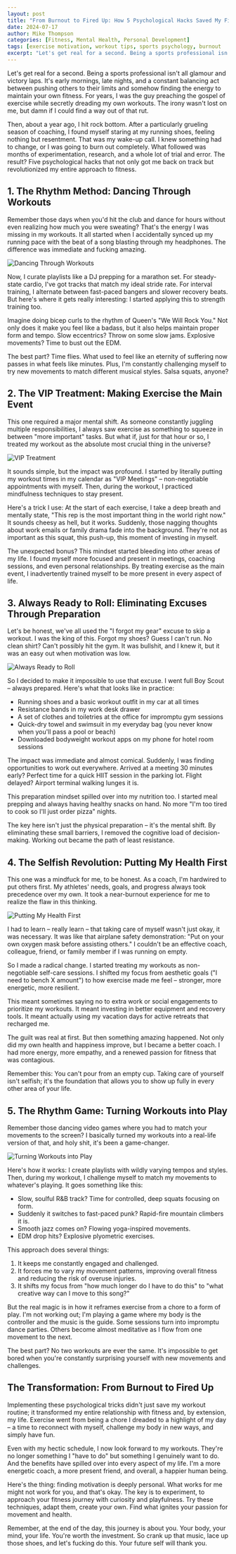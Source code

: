 ```yaml
---
layout: post
title: "From Burnout to Fired Up: How 5 Psychological Hacks Saved My Fitness Journey"
date: 2024-07-17
author: Mike Thompson
categories: [Fitness, Mental Health, Personal Development]
tags: [exercise motivation, workout tips, sports psychology, burnout    recovery]
excerpt: "Let's get real for a second. Being a sports professional isn't all glamour and victory laps. It's early mornings, late nights, and a constant balancing act between pushing others to their limits and somehow finding the energy to maintain your own fitness. "
---
```

Let's get real for a second. Being a sports professional isn't all glamour and victory laps. It's early mornings, late nights, and a constant balancing act between pushing others to their limits and somehow finding the energy to maintain your own fitness. For years, I was the guy preaching the gospel of exercise while secretly dreading my own workouts. The irony wasn't lost on me, but damn if I could find a way out of that rut.

Then, about a year ago, I hit rock bottom. After a particularly grueling season of coaching, I found myself staring at my running shoes, feeling nothing but resentment. That was my wake-up call. I knew something had to change, or I was going to burn out completely. What followed was months of experimentation, research, and a whole lot of trial and error. The result? Five psychological hacks that not only got me back on track but revolutionized my entire approach to fitness.

## 1. The Rhythm Method: Dancing Through Workouts

Remember those days when you'd hit the club and dance for hours without even realizing how much you were sweating? That's the energy I was missing in my workouts. It all started when I accidentally synced up my running pace with the beat of a song blasting through my headphones. The difference was immediate and fucking amazing.

![Dancing Through Workouts](/assets/img/workout-motivation/image1.jpg)

Now, I curate playlists like a DJ prepping for a marathon set. For steady-state cardio, I've got tracks that match my ideal stride rate. For interval training, I alternate between fast-paced bangers and slower recovery beats. But here's where it gets really interesting: I started applying this to strength training too.

Imagine doing bicep curls to the rhythm of Queen's "We Will Rock You." Not only does it make you feel like a badass, but it also helps maintain proper form and tempo. Slow eccentrics? Throw on some slow jams. Explosive movements? Time to bust out the EDM.

The best part? Time flies. What used to feel like an eternity of suffering now passes in what feels like minutes. Plus, I'm constantly challenging myself to try new movements to match different musical styles. Salsa squats, anyone?

## 2. The VIP Treatment: Making Exercise the Main Event

This one required a major mental shift. As someone constantly juggling multiple responsibilities, I always saw exercise as something to squeeze in between "more important" tasks. But what if, just for that hour or so, I treated my workout as the absolute most crucial thing in the universe?

![VIP Treatment](/assets/img/workout-motivation/image2.jpg)

It sounds simple, but the impact was profound. I started by literally putting my workout times in my calendar as "VIP Meetings" – non-negotiable appointments with myself. Then, during the workout, I practiced mindfulness techniques to stay present.

Here's a trick I use: At the start of each exercise, I take a deep breath and mentally state, "This rep is the most important thing in the world right now." It sounds cheesy as hell, but it works. Suddenly, those nagging thoughts about work emails or family drama fade into the background. They're not as important as this squat, this push-up, this moment of investing in myself.

The unexpected bonus? This mindset started bleeding into other areas of my life. I found myself more focused and present in meetings, coaching sessions, and even personal relationships. By treating exercise as the main event, I inadvertently trained myself to be more present in every aspect of life.

## 3. Always Ready to Roll: Eliminating Excuses Through Preparation

Let's be honest, we've all used the "I forgot my gear" excuse to skip a workout. I was the king of this. Forgot my shoes? Guess I can't run. No clean shirt? Can't possibly hit the gym. It was bullshit, and I knew it, but it was an easy out when motivation was low.

![Always Ready to Roll](/assets/img/workout-motivation/image3.jpg)

So I decided to make it impossible to use that excuse. I went full Boy Scout – always prepared. Here's what that looks like in practice:

- Running shoes and a basic workout outfit in my car at all times
- Resistance bands in my work desk drawer
- A set of clothes and toiletries at the office for impromptu gym sessions
- Quick-dry towel and swimsuit in my everyday bag (you never know when you'll pass a pool or beach)
- Downloaded bodyweight workout apps on my phone for hotel room sessions

The impact was immediate and almost comical. Suddenly, I was finding opportunities to work out everywhere. Arrived at a meeting 30 minutes early? Perfect time for a quick HIIT session in the parking lot. Flight delayed? Airport terminal walking lunges it is.

This preparation mindset spilled over into my nutrition too. I started meal prepping and always having healthy snacks on hand. No more "I'm too tired to cook so I'll just order pizza" nights.

The key here isn't just the physical preparation – it's the mental shift. By eliminating these small barriers, I removed the cognitive load of decision-making. Working out became the path of least resistance.

## 4. The Selfish Revolution: Putting My Health First

This one was a mindfuck for me, to be honest. As a coach, I'm hardwired to put others first. My athletes' needs, goals, and progress always took precedence over my own. It took a near-burnout experience for me to realize the flaw in this thinking.

![Putting My Health First](/assets/img/workout-motivation/image4.jpg)

I had to learn – really learn – that taking care of myself wasn't just okay, it was necessary. It was like that airplane safety demonstration: "Put on your own oxygen mask before assisting others." I couldn't be an effective coach, colleague, friend, or family member if I was running on empty.

So I made a radical change. I started treating my workouts as non-negotiable self-care sessions. I shifted my focus from aesthetic goals ("I need to bench X amount") to how exercise made me feel – stronger, more energetic, more resilient.

This meant sometimes saying no to extra work or social engagements to prioritize my workouts. It meant investing in better equipment and recovery tools. It meant actually using my vacation days for active retreats that recharged me.

The guilt was real at first. But then something amazing happened. Not only did my own health and happiness improve, but I became a better coach. I had more energy, more empathy, and a renewed passion for fitness that was contagious.

Remember this: You can't pour from an empty cup. Taking care of yourself isn't selfish; it's the foundation that allows you to show up fully in every other area of your life.

## 5. The Rhythm Game: Turning Workouts into Play

Remember those dancing video games where you had to match your movements to the screen? I basically turned my workouts into a real-life version of that, and holy shit, it's been a game-changer.

![Turning Workouts into Play](/assets/img/workout-motivation/image5.jpg)

Here's how it works: I create playlists with wildly varying tempos and styles. Then, during my workout, I challenge myself to match my movements to whatever's playing. It goes something like this:

- Slow, soulful R&B track? Time for controlled, deep squats focusing on form.
- Suddenly it switches to fast-paced punk? Rapid-fire mountain climbers it is.
- Smooth jazz comes on? Flowing yoga-inspired movements.
- EDM drop hits? Explosive plyometric exercises.

This approach does several things:

1. It keeps me constantly engaged and challenged.
2. It forces me to vary my movement patterns, improving overall fitness and reducing the risk of overuse injuries.
3. It shifts my focus from "how much longer do I have to do this" to "what creative way can I move to this song?"

But the real magic is in how it reframes exercise from a chore to a form of play. I'm not working out; I'm playing a game where my body is the controller and the music is the guide. Some sessions turn into impromptu dance parties. Others become almost meditative as I flow from one movement to the next.

The best part? No two workouts are ever the same. It's impossible to get bored when you're constantly surprising yourself with new movements and challenges.

## The Transformation: From Burnout to Fired Up

Implementing these psychological tricks didn't just save my workout routine; it transformed my entire relationship with fitness and, by extension, my life. Exercise went from being a chore I dreaded to a highlight of my day – a time to reconnect with myself, challenge my body in new ways, and simply have fun.

Even with my hectic schedule, I now look forward to my workouts. They're no longer something I "have to do" but something I genuinely want to do. And the benefits have spilled over into every aspect of my life. I'm a more energetic coach, a more present friend, and overall, a happier human being.

Here's the thing: finding motivation is deeply personal. What works for me might not work for you, and that's okay. The key is to experiment, to approach your fitness journey with curiosity and playfulness. Try these techniques, adapt them, create your own. Find what ignites your passion for movement and health.

Remember, at the end of the day, this journey is about you. Your body, your mind, your life. You're worth the investment. So crank up that music, lace up those shoes, and let's fucking do this. Your future self will thank you.
